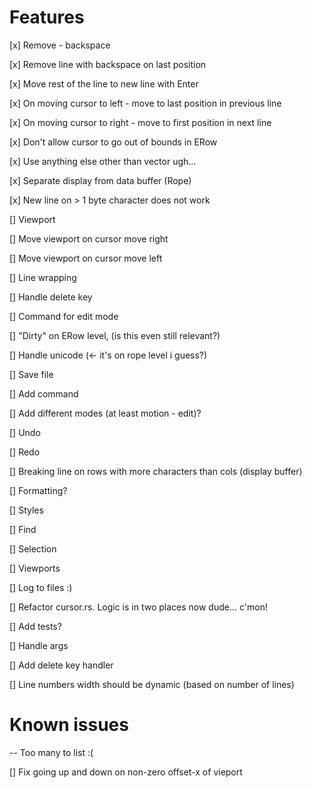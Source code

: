 # Features
[x] Remove - backspace

[x] Remove line with backspace on last position

[x] Move rest of the line to new line with Enter

[x] On moving cursor to left - move to last position in previous line

[x] On moving cursor to right - move to first position in next line

[x] Don't allow cursor to go out of bounds in ERow

[x] Use anything else other than vector ugh...

[x] Separate display from data buffer (Rope)

[x] New line on > 1 byte character does not work

[] Viewport

[] Move viewport on cursor move right

[] Move viewport on cursor move left

[] Line wrapping

[] Handle delete key

[] Command for edit mode

[] "Dirty" on ERow level, (is this even still relevant?)

[] Handle unicode (<- it's on rope level i guess?)

[] Save file

[] Add command

[] Add different modes (at least motion - edit)?

[] Undo

[] Redo

[] Breaking line on rows with more characters than cols (display buffer)

[] Formatting?

[] Styles

[] Find

[] Selection

[] Viewports

[] Log to files :)

[] Refactor cursor.rs. Logic is in two places now dude... c'mon!

[] Add tests?

[] Handle args

[] Add delete key handler

[] Line numbers width should be dynamic (based on number of lines)

# Known issues
-- Too many to list :( 

[] Fix going up and down on non-zero offset-x of vieport
